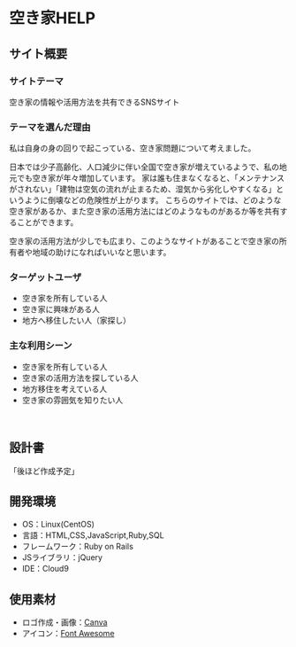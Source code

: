 # 空き家HELP

## サイト概要
### サイトテーマ

空き家の情報や活用方法を共有できるSNSサイト
​
### テーマを選んだ理由


私は自身の身の回りで起こっている、空き家問題について考えました。

日本では少子高齢化、人口減少に伴い全国で空き家が増えているようで、私の地元でも空き家が年々増加しています。
家は誰も住まなくなると、「メンテナンスがされない」「建物は空気の流れが止まるため、湿気から劣化しやすくなる」というように倒壊などの危険性が上がります。
こちらのサイトでは、どのような空き家があるか、また空き家の活用方法にはどのようなものがあるか等を共有することができます。

空き家の活用方法が少しでも広まり、このようなサイトがあることで空き家の所有者や地域の助けになればいいなと思います。


### ターゲットユーザ

- 空き家を所有している人
- 空き家に興味がある人
- 地方へ移住したい人（家探し）

### 主な利用シーン

- 空き家を所有している人
- 空き家の活用方法を探している人
- 地方移住を考えている人
- 空き家の雰囲気を知りたい人

​
## 設計書

「後ほど作成予定」
​
## 開発環境
- OS：Linux(CentOS)
- 言語：HTML,CSS,JavaScript,Ruby,SQL
- フレームワーク：Ruby on Rails
- JSライブラリ：jQuery
- IDE：Cloud9
​
## 使用素材

- ロゴ作成・画像：[Canva](https://www.canva.com/)
- アイコン：[Font Awesome](https://fontawesome.com/)
